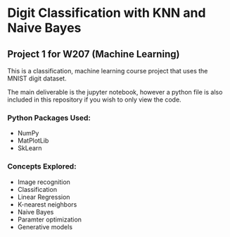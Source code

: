 # Digit Classification with KNN and Naive Bayes

## Project 1 for W207 (Machine Learning)

This is a classification, machine learning course project that uses the MNIST digit dataset. 

The main deliverable is the jupyter notebook, however a python file is also included in this repository if you wish to only view the code.

### Python Packages Used:
* NumPy
* MatPlotLib
* SkLearn

### Concepts Explored:
* Image recognition
* Classification
* Linear Regression
* K-nearest neighbors
* Naive Bayes
* Paramter optimization
* Generative models